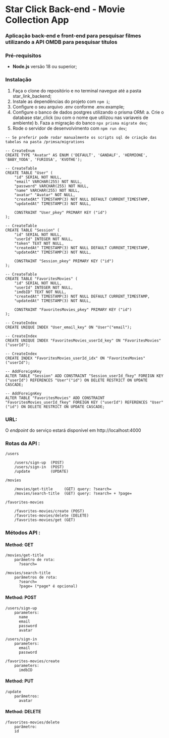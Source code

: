 # Star Click Back-end - Movie Collection App

### Aplicação back-end e front-end para pesquisar filmes utilizando a API OMDB para pesquisar títulos

### Pré-requisitos

- **Node.js** versão 18 ou superior;

### Instalação

1. Faça o clone do repositório e no terminal navegue até a pasta star_link_backend;
2. Instale as dependências do projeto com `npm i`;
3. Configure o seu arquivo .env conforme .env.example;
4. Configure o banco de dados postgres utilizando o prisma ORM:
    a. Crie o database star_click (ou com o nome que utilizou nas variaveis de ambiente)
    b. Faza a migração do banco `npx prisma migrate dev`;
5. Rode o servidor de desenvolvimento com `npm run dev`;

```
-- Se preferir pode rodar manualmente os scripts sql de criação das tabelas na pasta /primsa/migrations

-- CreateEnum
CREATE TYPE "Avatar" AS ENUM ('DEFAULT', 'GANDALF', 'HERMIONE', 'BABY_YODA', 'FURIOSA', 'KVOTHE');

-- CreateTable
CREATE TABLE "User" (
    "id" SERIAL NOT NULL,
    "email" VARCHAR(255) NOT NULL,
    "password" VARCHAR(255) NOT NULL,
    "name" VARCHAR(255) NOT NULL,
    "avatar" "Avatar" NOT NULL,
    "createdAt" TIMESTAMP(3) NOT NULL DEFAULT CURRENT_TIMESTAMP,
    "updatedAt" TIMESTAMP(3) NOT NULL,

    CONSTRAINT "User_pkey" PRIMARY KEY ("id")
);

-- CreateTable
CREATE TABLE "Session" (
    "id" SERIAL NOT NULL,
    "userId" INTEGER NOT NULL,
    "token" TEXT NOT NULL,
    "createdAt" TIMESTAMP(3) NOT NULL DEFAULT CURRENT_TIMESTAMP,
    "updatedAt" TIMESTAMP(3) NOT NULL,

    CONSTRAINT "Session_pkey" PRIMARY KEY ("id")
);

-- CreateTable
CREATE TABLE "FavoritesMovies" (
    "id" SERIAL NOT NULL,
    "userId" INTEGER NOT NULL,
    "imdbID" TEXT NOT NULL,
    "createdAt" TIMESTAMP(3) NOT NULL DEFAULT CURRENT_TIMESTAMP,
    "updatedAt" TIMESTAMP(3) NOT NULL,

    CONSTRAINT "FavoritesMovies_pkey" PRIMARY KEY ("id")
);

-- CreateIndex
CREATE UNIQUE INDEX "User_email_key" ON "User"("email");

-- CreateIndex
CREATE UNIQUE INDEX "FavoritesMovies_userId_key" ON "FavoritesMovies"("userId");

-- CreateIndex
CREATE INDEX "FavoritesMovies_userId_idx" ON "FavoritesMovies"("userId");

-- AddForeignKey
ALTER TABLE "Session" ADD CONSTRAINT "Session_userId_fkey" FOREIGN KEY ("userId") REFERENCES "User"("id") ON DELETE RESTRICT ON UPDATE CASCADE;

-- AddForeignKey
ALTER TABLE "FavoritesMovies" ADD CONSTRAINT "FavoritesMovies_userId_fkey" FOREIGN KEY ("userId") REFERENCES "User"("id") ON DELETE RESTRICT ON UPDATE CASCADE;

```
### URL:
 O *endpoint* do serviço estará disponível em http://localhost:4000


### Rotas da API : 

```
/users

    /users/sign-up  (POST)
    /users/sign-in  (POST)
    /update         (UPDATE)

/movies

    /movies/get-title     (GET) query: ?search=
    /movies/search-title  (GET) query: ?search= + ?page=

/favorites-movies
    
    /favorites-movies/create (POST)
    /favorites-movies/delete (DELETE)
    /favorites-movies/get (GET)

```


### Métodos API : 

#### Method: GET
    
    /movies/get-title     
        parâmetro de rota: 
          ?search=
    
    /movies/search-title  
        parâmetros de rota:
          ?search=
          ?page= (*page* é opcional)

#### Method: POST
   
    /users/sign-up
        parameters:
          name 
          email
          password
          avatar

    /users/sign-in
        parameters: 
          email
          password

    /favorites-movies/create
        parameters: 
          imdbID

#### Method: PUT

    /update
        parâmetros: 
          avatar

#### Method: DELETE
    
    /favorites-movies/delete
        parâmetro: 
        id
